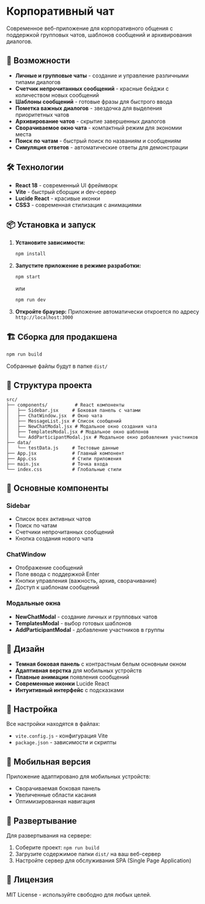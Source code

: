 # Корпоративный чат

Современное веб-приложение для корпоративного общения с поддержкой групповых чатов, шаблонов сообщений и архивирования диалогов.

## 🚀 Возможности

- **Личные и групповые чаты** - создание и управление различными типами диалогов
- **Счетчик непрочитанных сообщений** - красные бейджи с количеством новых сообщений
- **Шаблоны сообщений** - готовые фразы для быстрого ввода
- **Пометка важных диалогов** - звездочка для выделения приоритетных чатов
- **Архивирование чатов** - скрытие завершенных диалогов
- **Сворачиваемое окно чата** - компактный режим для экономии места
- **Поиск по чатам** - быстрый поиск по названиям и сообщениям
- **Симуляция ответов** - автоматические ответы для демонстрации

## 🛠 Технологии

- **React 18** - современный UI фреймворк
- **Vite** - быстрый сборщик и dev-сервер
- **Lucide React** - красивые иконки
- **CSS3** - современная стилизация с анимациями

## 📦 Установка и запуск

1. **Установите зависимости:**
   ```bash
   npm install
   ```

2. **Запустите приложение в режиме разработки:**
   ```bash
   npm start
   ```
   или
   ```bash
   npm run dev
   ```

3. **Откройте браузер:**
   Приложение автоматически откроется по адресу `http://localhost:3000`

## 🏗 Сборка для продакшена

```bash
npm run build
```

Собранные файлы будут в папке `dist/`

## 📁 Структура проекта

```
src/
├── components/          # React компоненты
│   ├── Sidebar.jsx     # Боковая панель с чатами
│   ├── ChatWindow.jsx  # Окно чата
│   ├── MessageList.jsx # Список сообщений
│   ├── NewChatModal.jsx # Модальное окно создания чата
│   ├── TemplatesModal.jsx # Модальное окно шаблонов
│   └── AddParticipantModal.jsx # Модальное окно добавления участников
├── data/
│   └── testData.js     # Тестовые данные
├── App.jsx             # Главный компонент
├── App.css             # Стили приложения
├── main.jsx            # Точка входа
└── index.css           # Глобальные стили
```

## 🎯 Основные компоненты

### Sidebar
- Список всех активных чатов
- Поиск по чатам
- Счетчики непрочитанных сообщений
- Кнопка создания нового чата

### ChatWindow
- Отображение сообщений
- Поле ввода с поддержкой Enter
- Кнопки управления (важность, архив, сворачивание)
- Доступ к шаблонам сообщений

### Модальные окна
- **NewChatModal** - создание личных и групповых чатов
- **TemplatesModal** - выбор готовых шаблонов
- **AddParticipantModal** - добавление участников в группы

## 🎨 Дизайн

- **Темная боковая панель** с контрастным белым основным окном
- **Адаптивная верстка** для мобильных устройств
- **Плавные анимации** появления сообщений
- **Современные иконки** Lucide React
- **Интуитивный интерфейс** с подсказками

## 🔧 Настройка

Все настройки находятся в файлах:
- `vite.config.js` - конфигурация Vite
- `package.json` - зависимости и скрипты

## 📱 Мобильная версия

Приложение адаптировано для мобильных устройств:
- Сворачиваемая боковая панель
- Увеличенные области касания
- Оптимизированная навигация

## 🚀 Развертывание

Для развертывания на сервере:

1. Соберите проект: `npm run build`
2. Загрузите содержимое папки `dist/` на ваш веб-сервер
3. Настройте сервер для обслуживания SPA (Single Page Application)

## 📄 Лицензия

MIT License - используйте свободно для любых целей.
